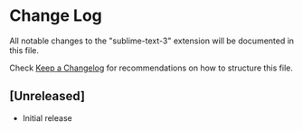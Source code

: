 # Change Log

All notable changes to the "sublime-text-3" extension will be documented in this file.

Check [Keep a Changelog](http://keepachangelog.com/) for recommendations on how to structure this file.

## [Unreleased]

- Initial release
